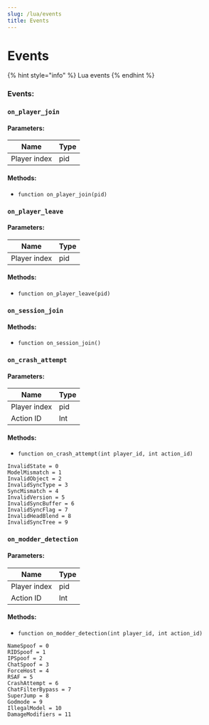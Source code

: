 ```yaml
---
slug: /lua/events
title: Events
---
```


# Events

{% hint style="info" %}
Lua events
{% endhint %}

### Events:

### `on_player_join`

#### Parameters:

| Name         | Type |
| ------------ | ---- |
| Player index | pid  |

#### Methods:

* `function on_player_join(pid)`

### `on_player_leave`

#### Parameters:

| Name         | Type |
| ------------ | ---- |
| Player index | pid  |

#### Methods:

* `function on_player_leave(pid)`

### `on_session_join`

#### Methods:

* `function on_session_join()`

### `on_crash_attempt`

#### Parameters:

| Name         | Type |
| ------------ | ---- |
| Player index | pid  |
| Action ID    | Int  |

#### Methods:

* `function on_crash_attempt(int player_id, int action_id)`

```ebnf
InvalidState = 0
ModelMismatch = 1
InvalidObject = 2
InvalidSyncType = 3
SyncMismatch = 4
InvalidVersion = 5
InvalidSyncBuffer = 6
InvalidSyncFlag = 7
InvalidHeadBlend = 8
InvalidSyncTree = 9
```

### `on_modder_detection`

#### Parameters:

| Name         | Type |
| ------------ | ---- |
| Player index | pid  |
| Action ID    | Int  |

#### Methods:

* `function on_modder_detection(int player_id, int action_id)`

```ebnf
NameSpoof = 0
RIDSpoof = 1
IPSpoof = 2
ChatSpoof = 3
ForceHost = 4
RSAF = 5
CrashAttempt = 6
ChatFilterBypass = 7
SuperJump = 8
Godmode = 9
IllegalModel = 10
DamageModifiers = 11
```
